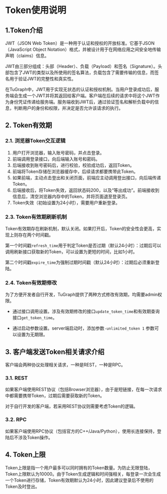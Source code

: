 # Token使用说明

## 1.Token介绍
JWT（JSON Web Token）是一种用于认证和授权的开放标准。它基于JSON（JavaScript Object Notation）格式，并被设计用于在网络应用之间安全地传输声明（claims）信息。

JWT由三部分组成：头部（Header）、负载（Payload）和签名（Signature）。头部包含了JWT的类型以及所使用的签名算法，负载包含了需要传输的信息，而签名用于验证JWT的完整性和真实性。

在TuGraph中，JWT用于实现无状态的认证和授权机制。当用户登录成功后，服务端会生成一个JWT并将其返回给客户端。客户端在后续的请求中将这个JWT作为身份凭证传递给服务端。服务端收到JWT后，通过验证签名和解析负载中的信息，判断用户的身份和权限，并决定是否允许该请求的执行。

## 2. Token有效期

### 2.1. 浏览器Token交互逻辑
1. 用户打开浏览器，输入账号密码，并点击登录。
2. 前端调用登录接口，向后端输入账号和密码。
3. 后端接收到账号密码后，进行校验，校验成功后，返回Token。
4. 前端将Token存储在浏览器缓存中，后续请求都要携带此Token。
5. 如果前端，主动点击登出和关闭页面，前端应主动调用登出接口，向后端传递Token。
6. 后端接收后，将Token失效，返回状态码200，以及“等出成功”。前端接收到信息后，清空浏览器内存中的Token，并将页面退至登录页。
7. Token失效（初始设置为24小时），需要用户重新登录。

### 2.3. Token有效期刷新机制

Token有效期存在刷新机制，默认关闭。如果打开后，Token的安全性会更高，实现上则存在两个时间戳。

第一个时间戳`refresh_time`用于判定Token是否过期（默认24小时）：过期后可以调用刷新接口获取新的Token，可以设置为更短的时间，比如1小时。

第二个时间戳`expire_time`为强制过期时间戳（默认24小时）：过期后必须重新登陆。

### 2.4. Token有效期修改
为了方便开发者自行开发，TuGraph提供了两种方式修改有效期，均需要admin权限。

* 通过接口调用设置。涉及有效期修改的接口`update_token_time`和有效期查询接口`get_token_time`。

* 通过启动参数设置。server端启动时，添加参数`-unlimited_token 1` 参数可以设置为无期限。

## 3. 客户端发送Token相关请求介绍

客户端会两种协议处理相关请求，一种是REST，一种是RPC。

### 3.1. REST
如果客户端使用REST协议（包括Browser浏览器），由于是短链接，在每一次请求中都需要携带Token，过期后需要获取新的Token。

对于自行开发的客户端，若采用REST协议则需要考虑Token的逻辑。

### 3.2. RPC
如果客户端使用RPC协议（包括官方的C++/Java/Python），使用长连接保持，登陆后不涉及Token操作。

## 4. Token上限
Token上限是指一个用户最多可以同时拥有的Token数量。为防止无限登陆，Token上限默认为10000。由于Token生成逻辑和时间强相关，每登录一次会生成一个Token进行存储，Token有效期默认为24小时，因此建议登录后不使用的Token及时登出。
